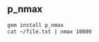 p_nmax                                                                                                                  
------                                                                                                                  
                                                                                                                        
```sh                                                                                                                   
gem install p_nmax                                                                                                      
cat ~/file.txt | nmax 10000                                                                                             
```   
